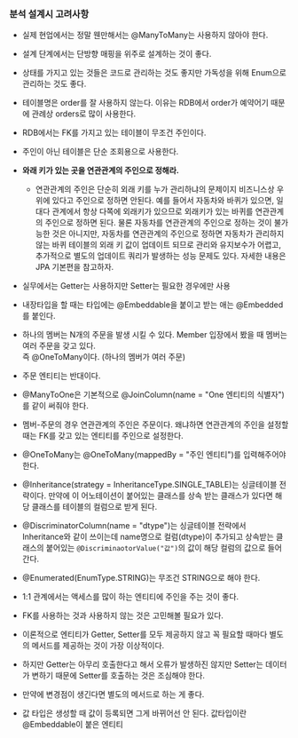 ### 분석 설계시 고려사항

* 실제 현업에서는 정말 웬만해서는 @ManyToMany는 사용하지 않아야 한다.


* 설계 단계에서는 단방향 매핑을 위주로 설계하는 것이 좋다.


* 상태를 가지고 있는 것들은 코드로 관리하는 것도 좋지만 가독성을 위해 Enum으로 관리하는 것도 좋다.


* 테이블명은 order를 잘 사용하지 않는다. 이유는 RDB에서 order가 예약어기 때문에 관례상 orders로 많이 사용한다.


* RDB에서는 FK를 가지고 있는 테이블이 무조건 주인이다.


* 주인이 아닌 테이블은 단순 조회용으로 사용한다.


* **와래 키가 있는 곳을 연관관계의 주인으로 정해라.**
    * 연관관계의 주인은 단순히 외래 키를 누가 관리하냐의 문제이지 비즈니스상 우위에 있다고 주인으로 정하면 안된다. 예를 들어서 자동차와 바퀴가 있으면, 일대다 관계에서 항상 다쪽에 외래키가 있으므로 외래키가
      있는 바퀴를 연관관계의 주인으로 정하면 된다. 물론 자동차를 연관관계의 주인으로 정하는 것이 불가능한 것은 아니지만, 자동차를 연관관계의 주인으로 정하면 자동차가 관리하지 않는 바퀴 테이블의 외래 키
      값이 업데이트 되므로 관리와 유지보수가 어렵고, 추가적으로 별도의 업데이트 쿼리가 발생하는 성능 문제도 있다. 자세한 내용은 JPA 기본편을 참고하자.


* 실무에서는 Getter는 사용하지만 Setter는 필요한 경우에만 사용


* 내장타입을 할 때는 타입에는 @Embeddable을 붙이고 받는 애는 @Embedded를 붙인다.


* 하나의 멤버는 N개의 주문을 발생 시킬 수 있다. Member 입장에서 봤을 때 멤버는 여러 주문을 갖고 있다.  
  즉 @OneToMany이다. (하나의 멤버가 여러 주문)


* 주문 엔티티는 반대이다.


* @ManyToOne은 기본적으로 @JoinColumn(name = "One 엔티티의 식별자")를 같이 써줘야 한다.


* 멤버-주문의 경우 연관관계의 주인은 주문이다. 왜냐하면 연관관계의 주인을 설정할 때는 FK를 갖고 있는 엔티티를 주인으로 설정한다.


* @OneToMany는 @OneToMany(mappedBy = "주인 엔티티")를 입력해주어야 한다.


* @Inheritance(strategy = InheritanceType.SINGLE_TABLE)는 싱글테이블 전략이다. 만약에 이 어노테이션이 붙어있는 클래스를 상속 받는 클래스가 있다면 해당 클래스를 테이블의 컬럼으로 받게 된다.


* @DiscriminatorColumn(name = "dtype")는 싱글테이블 전략에서 Inheritance와 같이 쓰이는데 name명으로 컬럼(dtype)이 추가되고 상속받는 클래스의 붙어있는 `@DiscriminaotorValue("값")`의 값이 해당 컬럼의 값으로 들어간다.


* @Enumerated(EnumType.STRING)는 무조건 STRING으로 해야 한다.


* 1:1 관계에서는 액세스를 많이 하는 엔티티에 주인을 주는 것이 좋다.


* FK를 사용하는 것과 사용하지 않는 것은 고민해볼 필요가 있다.


* 이론적으로 엔티티가 Getter, Setter를 모두 제공하지 않고 꼭 필요할 때마다 별도의 메서드를 제공하는 것이 가장 이상적이다.


* 하지만 Getter는 아무리 호출한다고 해서 오류가 발생하진 않지만 Setter는 데이터가 변하기 때문에 Setter를 호출하는 것은 조심해야 한다.
 

* 만약에 변경점이 생긴다면 별도의 메서드로 하는 게 좋다.


* 값 타입은 생성할 때 값이 등록되면 그게 바뀌어선 안 된다. 값타입이란 @Embeddable이 붙은 엔티티

